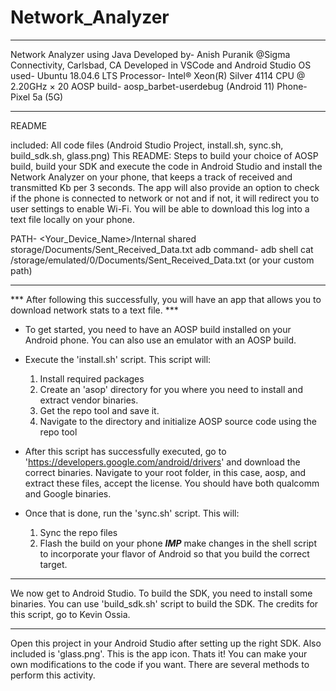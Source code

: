# Network_Analyzer
*******************************************************************
Network Analyzer using Java
Developed by- Anish Puranik @Sigma Connectivity, Carlsbad, CA
Developed in VSCode and Android Studio
OS used- Ubuntu 18.04.6 LTS
	 Processor- Intel® Xeon(R) Silver 4114 CPU @ 2.20GHz × 20
AOSP build- aosp_barbet-userdebug (Android 11)
Phone- Pixel 5a (5G)
*******************************************************************

README

included: 
All code files (Android Studio Project, install.sh, sync.sh, build_sdk.sh, glass.png) 
This README:
Steps to build your choice of AOSP build, build your SDK and execute the code in Android Studio and install the Network Analyzer on your phone, that keeps a track of received and transmitted Kb per 3 seconds. The app will also provide an option to check if the phone is connected to network or not and if not, it will redirect you to user settings to enable Wi-Fi. You will be able to download this log into a text file locally on your phone. 

PATH- <Your_Device_Name>/Internal shared storage/Documents/Sent_Received_Data.txt
adb command- adb shell cat /storage/emulated/0/Documents/Sent_Received_Data.txt (or your custom path)
___________________________________________________________________________________________________________________________________________________________________________________________________________

*** After following this successfully, you will have an app that allows you to download network stats to a text file. ***

- To get started, you need to have an AOSP build installed on your Android phone. You can also use an emulator with an AOSP build.

- Execute the 'install.sh' script. This script will:
 	1. Install required packages
	2. Create an 'asop' directory for you where you need to install and extract vendor binaries.
	3. Get the repo tool and save it.
	4. Navigate to the directory and initialize AOSP source code using the repo tool

- After this script has successfully executed, go to 'https://developers.google.com/android/drivers' and download the correct binaries. Navigate to your root folder, in this case, aosp, and extract these files, accept the license. You should have both qualcomm and Google binaries.

- Once that is done, run the 'sync.sh' script. This will:
	1. Sync the repo files
	2. Flash the build on your phone
	***IMP*** make changes in the shell script to incorporate your flavor of Android so that you 		build the correct target.
__________________________________________________________________________________________________________________________________________________________________________________________________________

We now get to Android Studio. To build the SDK, you need to install some binaries. You can use 'build_sdk.sh' script to build the SDK. The credits for this script, go to Kevin Ossia.
__________________________________________________________________________________________________________________________________________________________________________________________________________

Open this project in your Android Studio after setting up the right SDK. Also included is 'glass.png'. This is the app icon. Thats it! You can make your own modifications to the code if you want. There are several methods to perform this activity.




